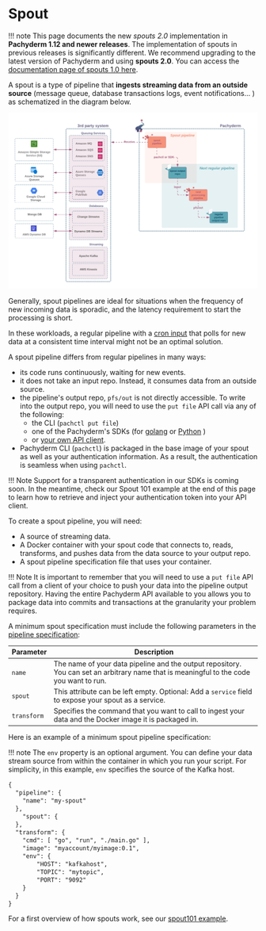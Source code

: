 # Spout
!!! note
    This page documents
    the new *spouts 2.0* implementation
    in **Pachyderm 1.12 and newer releases**.
    The implementation of spouts 
    in previous releases
    is significantly different.
    We recommend upgrading 
    to the latest version
    of Pachyderm
    and using **spouts 2.0**.
    You can access the [documentation page
    of spouts 1.0 here](./spout_1_0.md).


A spout is a type of pipeline
that **ingests streaming data
from an outside source**
(message queue, database transactions logs, event notifications... )
as schematized in the diagram below.

![spout-tldr](../../../assets/images/concepts/pipeline-concepts/pipeline/spout_tldr.png)

Generally, 
spout pipelines are ideal for situations
when the frequency of new incoming data
is sporadic, and the latency requirement
to start the processing is short. 

In these workloads,
a regular pipeline with a [cron input](./cron.md)
that polls for new data
at a consistent time interval
might not be an optimal solution.

A spout pipeline differs
from regular pipelines in many ways:

- its code runs continuously, waiting for new events.
- it does not take an input repo. 
Instead, it consumes data from an outside source.
- the pipeline's output repo,
`pfs/out` is not directly accessible. 
To write into the output repo,
you will need to use the `put file` API call
via any of the following:
    - the CLI (`pachctl put file`)
    - one of the Pachyderm's SDKs (for [golang](https://docs.pachyderm.com/latest/reference/clients/#go-client) or [Python](https://docs.pachyderm.com/latest/reference/clients/#python-client) )
    - or [your own API client](https://docs.pachyderm.com/latest/reference/clients/#other-languages).
- Pachyderm CLI (`pachctl`) is packaged
in the base image of your spout
as well as your authentication information.
As a result, the authentication is seamless when using `pachctl`. 

!!! Note 
    Support for a transparent
    authentication in our SDKs is coming soon.
    In the meantime, check our Spout 101 example
    at the end of this page
    to learn how to retrieve
    and inject your authentication token
    into your API client. 


To create a spout pipeline, you will need:

* A source of streaming data.
* A Docker container with your spout code that connects to, reads, transforms, and pushes data from the data source to your output repo.
* A spout pipeline specification file that uses your container.

!!! Note
    It is important
    to remember that you will
    need to use a `put file` API call
    from a client of your choice
    to push your data
    into the pipeline output repository.
    Having the entire Pachyderm API
    available to you
    allows you to package data
    into commits and transactions
    at the granularity your problem requires.


A minimum spout specification must include the following
parameters in the [pipeline specification](../../reference/pipeline_spec.md):

| Parameter   | Description |
| ----------- | ----------- |
| `name`      | The name of your data pipeline and the output repository. You can set an arbitrary name that is meaningful to the code you want to run. |
| `spout`     | This attribute can be left empty. Optional: Add a `service` field to expose your spout as a service. |
| `transform` | Specifies the command that you want to call to ingest your data and the Docker image it is packaged in. |


Here is an example of a minimum spout pipeline specification:

!!! note
    The `env` property is an optional argument.
    You can define your data stream source
    from within the container
    in which you run
    your script.
    For simplicity, in this example,
    `env` specifies the
    source of the Kafka host.

```
{
  "pipeline": {
    "name": "my-spout"
  },
    "spout": {
  },
  "transform": {
    "cmd": [ "go", "run", "./main.go" ],
    "image": "myaccount/myimage:0.1",
    "env": {
        "HOST": "kafkahost",
        "TOPIC": "mytopic",
        "PORT": "9092"
    }
  }
}
```


For a first overview of how spouts work, see
our [spout101 example](https://github.com/pachyderm/pachyderm/tree/master/examples/spouts/spout101).



